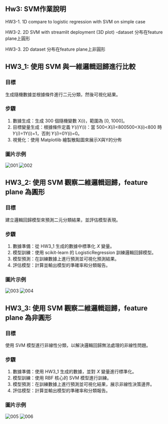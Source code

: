 ## Hw3: SVM作業說明

HW3-1. 1D compare to  logistic regression with SVM on simple case

HW3-2. 2D SVM with streamlit deployment (3D plot) -dataset 分布在feature plane上圓形

HW3-3. 2D dataset 分布在feature plane上非圓形

## HW3_1: 使用 SVM 與一維邏輯迴歸進行比較
### 目標
生成隨機數據並根據條件進行二元分類，然後可視化結果。

### 步驟
1. 數據生成：生成 300 個隨機變數 X(i)，範圍為 [0, 1000]。
2. 目標變量生成：根據條件定義 𝑌(𝑖)Y(i)：當 500<𝑋(𝑖)<800500<X(i)<800 時 𝑌(𝑖)=1Y(i)=1，否則 𝑌(𝑖)=0Y(i)=0。
3. 視覺化：使用 Matplotlib 繪製散點圖來展示X與Y的分佈

### 圖片示例
![001](https://github.com/user-attachments/assets/ed8ca1b1-5b1b-4c9c-ab35-31e8bf12e68e)
![002](https://github.com/user-attachments/assets/3d7cafdd-03f4-44cc-9316-d861ace7d1b5)

## HW3_2: 使用 SVM 觀察二維邏輯迴歸，feature plane 為圓形
### 目標
建立邏輯回歸模型來預測二元分類結果，並評估模型表現。

### 步驟
1. 數據準備：從 HW3_1 生成的數據中標準化 𝑋 變量。
2. 模型訓練：使用 scikit-learn 的 LogisticRegression 訓練邏輯回歸模型。
3. 模型預測：在訓練數據上進行預測並可視化預測結果。
4. 評估模型：計算並輸出模型的準確率和分類報告。

### 圖片示例
![003](https://github.com/user-attachments/assets/8d7ced8e-53fc-4087-bb20-8313ac4a095c)
![004](https://github.com/user-attachments/assets/a484553d-fba2-4e56-ab87-7b078e5e3acc)

## HW3_3: 使用 SVM 觀察二維邏輯迴歸，feature plane 為非圓形
### 目標
使用 SVM 模型進行非線性分類，以解決邏輯回歸無法處理的非線性問題。

### 步驟
1. 數據準備：使用 HW3_1 生成的數據，並對 𝑋 變量進行標準化。
2. 模型訓練：使用 RBF 核心的 SVM 模型進行訓練。
3. 模型預測：在訓練數據上進行預測並可視化結果，展示非線性決策邊界。
4. 評估模型：計算並輸出模型的準確率和分類報告。

### 圖片示例
![005](https://github.com/user-attachments/assets/80f21fb2-fa13-4ea0-8a4e-f5db37b94e06)
![006](https://github.com/user-attachments/assets/9ff107e0-c0c4-4f70-af1e-ca7207cbd691)

